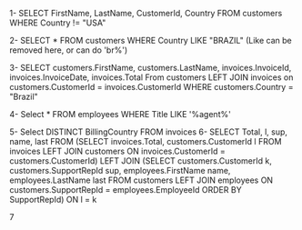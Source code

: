 1-
SELECT FirstName, 
		LastName,
		CustomerId, 
		Country
FROM customers 
	WHERE Country != "USA"
	
2- SELECT *
FROM customers 
	WHERE Country LIKE "BRAZIL"  (Like can be removed here, or can do 'br%')

3- SELECT
	customers.FirstName, 
	customers.LastName,
	invoices.InvoiceId,
	invoices.InvoiceDate,
	invoices.Total
From customers
LEFT JOIN invoices on 
	customers.CustomerId = invoices.CustomerId
WHERE customers.Country = "Brazil"

4- Select *
FROM employees
WHERE Title LIKE '%agent%'

5- Select DISTINCT BillingCountry
FROM invoices
6- SELECT Total, l,  sup, name, last FROM 
(SELECT invoices.Total, customers.CustomerId l FROM invoices LEFT JOIN customers ON invoices.CustomerId = customers.CustomerId)
LEFT JOIN 
(SELECT customers.CustomerId k, customers.SupportRepId sup, employees.FirstName name, employees.LastName last FROM customers LEFT JOIN employees ON customers.SupportRepId = employees.EmployeeId
ORDER BY SupportRepId)
ON l = k

7



	
	
